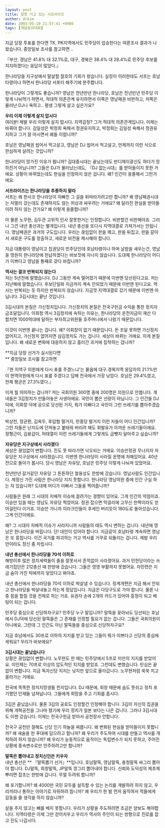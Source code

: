 ```yaml
---
layout: post
title: 잘못 가고 있는 서프라이즈
author: drkim
date: 2003-05-10 21:57:41 +0900
tags: [깨달음의대화]
---
```

지금 당장 투표를 한다면 TK, PK지역에서도 민주당이 압승한다는 여론조사 결과가 나왔습니다. 중앙일보 조사를 참고하면 ..

『부산, 경남은 41.8% 대 32.1%로, 대구, 경북은 38.4% 대 28.4%로 민주당 후보를 지지하겠다는 응답이 많았다.』 

한나라당을 지구상에서 말살할 절호의 기회가 왔습니다. 실정이 이러한데도 서프는 호남타령이나 하면서 한나라당 서포터 해주기에 분주합니다. 

한나라당이 그렇게도 좋습니까? 영남은 천년만년 한나라당, 호남은 천년만년 민주당 이렇게 나눠먹기 하면서, 적대적 의존관계 유지하면서 이쪽은 영남패권 비판하고, 저쪽은 물러난 DJ나 욕하고.. 평생 그렇게 살고 싶은가요?

**우리 이제 이렇게 살지 맙시다**  
여러분! 제발 우리 이렇게 살지 맙시다. 지역감정? 그거 적대적 의존관계입니다. 이제는 바꿔야 합니다. 김일성은 박정희 욕해서 정권유지하고, 박정희는 김일성 욕해서 정권유지하고 그거 잘 아시면서 왜들 이럽니까? 

호남은 영남패권 씹어서 먹고살고, 영남은 DJ 씹어서 먹고살고, 언제까지 이런 식으로 한심하게 살려는 것입니까?

한나라당이 망가진 이유가 뭡니까? 김대중시대는 끝났는데도 반디제이광신도 하다가 망하진거 아닙니까? 그들은 DJ가 물러났는데도, 『DJ 없는시대』를 받아들이지 못한 거에요. 상황이 바뀌었는데도 현실을 인정하지 않은 겁니다. 왜? 인간이 옹졸해서 그런거에요.

**서프라이즈는 한나라당을 추종하지 말라**  
서프는 왜 한사코 한나라당이 자빠진 그 길을 뒤따라가려고만 합니까? 왜 영남패권시대는 저멀리 갔는데도 존재하지도 않는 허상과 싸우려는 거에요? 왜 달라진 현실을 받아들이려 하지 않는 건가요? 왜 이렇게 옹졸합니까?

아 물론 노무현, 김두관 고위직 인사 잘못한거는 인정합니다. 비판할건 비판해야죠. 그러나 그건 내년 총선과는 별개입니다. 내년 총선을 또다시 지역대결로 가져가서는 안됩니다. 영남패권은 과거의 구도입니다. 우리는 끊임없이 판을 깨고, 판을 뒤집고, 판을 갈아서 새로운 구도를 창출하고, 새로운 비전을 제시해야 합니다. 

지금 대통령이 영남이고 집권당이 민주당인데 호남타령이나 하며 날밤을 새우는건, 영남을 영원히 한나라당에 헌납하겠다는 바보짓에 지나지 않습니다. 도대체 한나라당이 어디가 이쁘다고 영남을 통째로 갖다 바칩니까? 

**역사는 결코 반복되지 않는다**  
저는 5년전에 말했습니다. DJ 그동안 계속 떨어졌기 때문에 이번엔 당선된다고요. 저는 지난해에 말했습니다. 후보단일화 지금까지 계속 안되었기 때문에 이번엔 된다고요. 역사는 반복되는 듯 하지만 반복되지 않습니다. 지금껏 지역대결로 갔기 때문에 이번엔 아닙니다. 3김시대는 끝난 것입니다. 

3김시대의 본질은 가신정치입니다. 가신정치의 본질은 전국구헌금 수익을 통한 정치자금조달입니다. 이회창 역시 3김정치에 속하는 이유는, 한나라당의 운전자금이 재산 다 합치면 1000억대에 달하는 부자최고위원들 호주머니에서 나왔기 때문입니다. 

이것이 이번엔 끝나는 겁니다. 왜? 이회창이 없기 때문입니다. 돈 조달 못하면 가신정치 없어지고, 가신정치 없어지면 삼김정치도 가는 겁니다. 세상이 바뀌는 거에요. 이게 본질입니다. 왜 새로운 변화에 대응하지 않고 흘러간 과거에 집착하는 겁니까?

**지금 당장 선거가 실시된다면  
** 중앙일보 조사를 참고하면 

『현 지역구 의원에게 다시 표를 주겠느냐'는 물음에 대구.경북지역 응답자의 21.1%만이 현역의원에게 다시 표를 주겠다고 답해 전국에서 가장 낮았다. 호남은 29.4%였고, 전체 평균은 27.3%였다.』

이게 뭘 의미하는 겁니까? 저는 국회의원 300명 중에 200명은 의원으로 안봅니다. 걔네들은 3김정치가 만들어놓은 사생아에요. 국민이 뽑은 선량이 아닙니다. 그 인간들 DJ덕에, 이회창 덕에 공으로 당선된 거지, 뭐가 이뻐다고 국민이 그런 쓰레기를 뽑아주겠습니까? 

박상천, 정균환, 김옥두, 후답협 떨거지, 민중당 떨거지 이런 자들이 어디 인간입니까? 그런 자들은 난지도에 던져놓고 붙태워 버리려 해도 휘발유가 아까운 쓰레기들이에요. 정형근이, 김용갑이, 허태열이 이런 쓰레기들에게 그렇게도 금뺏지 달아주고 싶습니까? 

**자유당은 지구상에서 사라졌다**  
세상은 끊임없이 변합니다. 진도 못 따라가면 낙오되는 거에요. 이승만정권 무너지자 자유당은 지구상에서 사라졌습니다. 이번엔 한나라당이 사라질 운명에 처해있어요. 40년 전으로 돌아가 봅시다. 당시 영남은 자유당, 호남은 민주당 이렇게 나눠져 있었어요. 

천년만년 갈거같던 자유당 그 튼튼하던 철옹성도 한방에 갔습니다. 영남사람도 인간입니다. 제정신 가진 사람은 한나라당 지지 못합니다. 한나라당 영남의원 중에 인간 구실 하는 자 있습니까? 도대체 어디가 이뻐서 그들을 찍어줍니까?

사람들은 원래 그 시대의 지배적 이슈에 끌려가는 경향이 있어요. 그게 인간의 약점이죠. 이승만 있을 때는 영남도 자유당 찍었어요. 정권 잡으면 막걸리에 고무신 한짝이라도 얻어걸린다 이거죠. 이승만 가니까 이라크인들이 후세인 버리듯이 180도로 돌아섰습니다. 그게 인간이에요.

왜? 그 시대의 지배적 이슈가 사라지니까 사람들의 태도 역시 변하는 겁니다. 내년에 영남은 한나라당을 버립니다. 단! 대안이 있어야 합니다. 지금같이 호남타령 계속하면 영남은 또 뭉칩니다. 이건 국가를 파괴하는 거고 역사를 거꾸로 되돌리는 겁니다. 제발 우리만이라도 정신 좀 차립시다. 

**내년 총선에서 한나라당을 70석 이하로**  
해방이후 많은 정치세력들이 줄을 잘못서서 흔적없이 사라졌어요. 과거 민한당이라는 쓰레기집단은 212총선 때 한방에 갔습니다. 그들은 영영 부활하지 못했어요. 자민련은 지금 숨이 거진 턱에까지 닿았다고 봐야죠. 

내년 총선에서 한나라당을 70석 이하로 박살낼 수 있습니다. 정계개편은 지금 해서 안되고 한나라당을 박살내놓고 하는게 정답입니다. 지금은 다당구도로 가야 합니다. 물론 나중 힘을 합칠 것을 전제로 하는 거죠. 유권자 손에 2개의 카드가 있어야 흥정이 되고 배팅이 되는 겁니다. 

민주당 중심으로 신당하자구요? 민주당 누구 말입니까? 말뚝을 꽂아놔도 당선되는 호남에서 DJ덕에 당선된 말뚝들은 그 존재를 인정할 필요가 없는 겁니다. 그들은 국회의원이 아니에요. 그런데 그 인간도 아닌 말뚝들을 중심으로 신당하자구요? 

지금 호남에서도 30프로 이하의 지지를 받고 있는 그들이 뭐가 이쁘다고 신당의 중심에 세워요? 우리가 바보에요?

**3김시대는 끝났습니다**  
상황은 끊임없이 변합니다. 노무현도 한 때는 민주당에서 5프로 미만의 지지를 받았어요. 이인제는 70프로 이상의 압도적인 지지를 받았죠. 그런데도 변했습니다. 민심은 끝없이 변합니다. 지금 독자신당 지지는 낮지만 앞으로 올라갑니다. 노무현처럼 쑥쑥 치고올라가는 거에요.

전국에 똑똑한 정치지망생들 천지입니다. DJ 때문에, 회창 때문에 숨도 못쉬고 정치 포기했던 인재들 넘쳐납니다. 그들에게 희망을 주고 기회를 줍시다. 

3김은 끝났습니다. 물론 3김의 공로도 인정할건 인정해야 합니다. 3김이 자신의 집권을 위해 개혁공천을 그나마 했기에 우리 정치가 일본 보다는 나은 겁니다. 그러나 3김시대도 이젠 갔습니다. 이제는 전국구헌금 받아서 공천장사 안합니다. 

전국구 공천만 잘해도 신당 인기 하늘을 찌릅니다. 왜 변화된 현실을 받아들이지 못합니까? 왜 새술을 헌 푸대에 담으려고 합니까? 왜 우리가 주도하여 시대를 만들고 역사를 개척하려 하지 않습니까? 왜 우리가 능동적으로 움직이는 독립변수가 되지 못하고, 주어진 상황에 종속변수로만 안주하려고만 합니까?

**말뚝은 뽑아내고 정치신인은 키우자**  
내년 총선은
** 『말뚝뽑기 선거』**입니다. 호남말뚝, 영남말뚝, 충청말뚝 싸그리 뽑아야 합니다. DJ말뚝, 회창말뚝, JP말뚝 깡그리 뽑아내야 합니다. 신뢰와 도덕성의 제초제 뿌리면 잡초는 한방에 갑니다. 무얼 두려워 합니까? 

왜 포기합니까? 왜 4000만 국민 모두를 설득할 수 있는 논리를 개발하려 하지 않고, 우리끼리나 통하는 이야기로 자위하려 듭니까? 왜 우리가 한 발 먼저 움직여서 적들에게 감동을 줄 생각을 하지 않습니까?

살을 주지 않고는 뼈를 베지 못합니다. 우리가 상황을 주도하려면 조금은 양보도 해야합니다. 지역타령은 이제 그만 걷어치우고 우리가 역사의 주인이 되는 방향으로 진로를 잡고 진도 나갑시다.